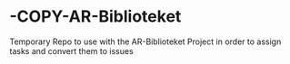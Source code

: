 # -COPY-AR-Biblioteket
Temporary Repo to use with the AR-Biblioteket Project in order to assign tasks and convert them to issues
